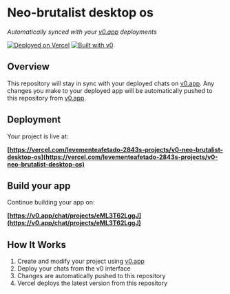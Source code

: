 # Neo-brutalist desktop os

*Automatically synced with your [v0.app](https://v0.app) deployments*

[![Deployed on Vercel](https://img.shields.io/badge/Deployed%20on-Vercel-black?style=for-the-badge&logo=vercel)](https://vercel.com/levementeafetado-2843s-projects/v0-neo-brutalist-desktop-os)
[![Built with v0](https://img.shields.io/badge/Built%20with-v0.app-black?style=for-the-badge)](https://v0.app/chat/projects/eML3T62LggJ)

## Overview

This repository will stay in sync with your deployed chats on [v0.app](https://v0.app).
Any changes you make to your deployed app will be automatically pushed to this repository from [v0.app](https://v0.app).

## Deployment

Your project is live at:

**[https://vercel.com/levementeafetado-2843s-projects/v0-neo-brutalist-desktop-os](https://vercel.com/levementeafetado-2843s-projects/v0-neo-brutalist-desktop-os)**

## Build your app

Continue building your app on:

**[https://v0.app/chat/projects/eML3T62LggJ](https://v0.app/chat/projects/eML3T62LggJ)**

## How It Works

1. Create and modify your project using [v0.app](https://v0.app)
2. Deploy your chats from the v0 interface
3. Changes are automatically pushed to this repository
4. Vercel deploys the latest version from this repository